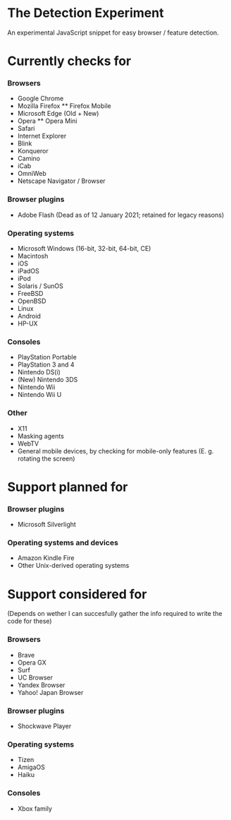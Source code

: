 # The Detection Experiment

An experimental JavaScript snippet for easy browser / feature detection.

# Currently checks for

### Browsers

* Google Chrome
* Mozilla Firefox
** Firefox Mobile
* Microsoft Edge (Old + New)
* Opera
** Opera Mini
* Safari
* Internet Explorer
* Blink
* Konqueror
* Camino
* iCab
* OmniWeb
* Netscape Navigator / Browser

### Browser plugins

* Adobe Flash (Dead as of 12 January 2021; retained for legacy reasons)

### Operating systems

* Microsoft Windows (16-bit, 32-bit, 64-bit, CE)
* Macintosh
* iOS
* iPadOS
* iPod
* Solaris / SunOS
* FreeBSD
* OpenBSD
* Linux
* Android
* HP-UX

### Consoles

* PlayStation Portable
* PlayStation 3 and 4
* Nintendo DS(i)
* (New) Nintendo 3DS
* Nintendo Wii
* Nintendo Wii U

### Other

* X11
* Masking agents
* WebTV
* General mobile devices, by checking for mobile-only features (E. g. rotating the screen)


# Support planned for

### Browser plugins

* Microsoft Silverlight

### Operating systems and devices

* Amazon Kindle Fire
* Other Unix-derived operating systems


# Support considered for

(Depends on wether I can succesfully gather the info required to write the code for these)

### Browsers

* Brave
* Opera GX
* Surf
* UC Browser
* Yandex Browser
* Yahoo! Japan Browser

### Browser plugins

* Shockwave Player

### Operating systems

* Tizen
* AmigaOS
* Haiku

### Consoles

* Xbox family
